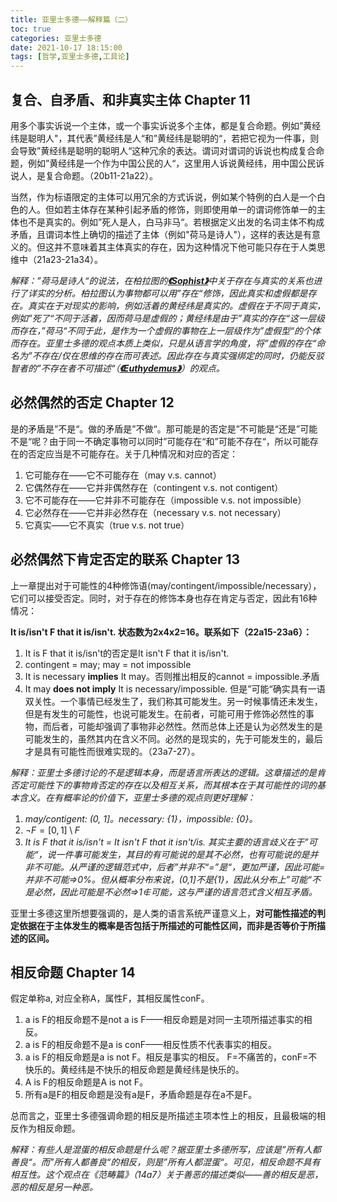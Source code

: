 ```yaml
---
title: 亚里士多德——解释篇（二）
toc: true
categories: 亚里士多德
date: 2021-10-17 18:15:00
tags: [哲学,亚里士多德,工具论]
---
```


## 复合、自矛盾、和非真实主体 Chapter 11

用多个事实诉说一个主体，或一个事实诉说多个主体，都是复合命题。例如”黄经纬是聪明人"，其代表”黄经纬是人“和”黄经纬是聪明的“，若把它视为一件事，则会导致”黄经纬是聪明的聪明人“这种冗余的表达。谓词对谓词的诉说也构成复合命题，例如”黄经纬是一个作为中国公民的人“，这里用人诉说黄经纬，用中国公民诉说人，是复合命题。（20b11-21a22）。

当然，作为标语限定的主体可以用冗余的方式诉说，例如某个特例的白人是一个白色的人。但如若主体存在某种引起矛盾的修饰，则即使用单一的谓词修饰单一的主体也不是真实的。例如”死人是人，白马非马“。若根据定义出发的名词主体不构成矛盾，且谓词本性上确切的描述了主体（例如"荷马是诗人"），这样的表达是有意义的。但这并不意味着其主体真实的存在，因为这种情况下他可能只存在于人类思维中（21a23-21a34）。

*解释：”荷马是诗人“的说法，在柏拉图的[**《Sophist》**](/2021/09/04/柏拉图对话录——智者篇/)中关于存在与真实的关系也进行了详实的分析。柏拉图认为事物都可以用”存在“修饰，因此真实和虚假都是存在。真实在于对现实的影响，例如活着的黄经纬是真实的。虚假在于不同于真实，例如”死了“不同于活着，因而荷马是虚假的；黄经纬是由于”真实的存在“这一层级而存在，”荷马“不同于此，是作为一个虚假的事物在上一层级作为”虚假型“的个体而存在。亚里士多德的观点本质上类似，只是从语言学的角度，将”虚假的存在“命名为”不存在/仅在思维的存在而可表述。因此存在与真实强绑定的同时，仍能反驳智者的”不存在者不可描述“（[**《Euthydemus》**](/2021/06/27/柏拉图对话录——欧绪德谟篇/)）的观点。*

## 必然偶然的否定 Chapter 12

是的矛盾是”不是“。做的矛盾是”不做“。那可能是的否定是”不可能是“还是”可能不是“呢？由于同一不确定事物可以同时”可能存在“和”可能不存在“，所以可能存在的否定应当是不可能存在。关于几种情况和对应的否定：

1. 它可能存在——它不可能存在（may v.s. cannot）
2. 它偶然存在——它并非偶然存在（contingent v.s. not contigent）
3. 它不可能存在——它并非不可能存在（impossible v.s. not impossible）
4. 它必然存在——它并非必然存在（necessary v.s. not necessary）
5. 它真实——它不真实（true v.s. not true）

## 必然偶然下肯定否定的联系 Chapter 13

上一章提出对于可能性的4种修饰语(may/contingent/impossible/necessary），它们可以接受否定。同时，对于存在的修饰本身也存在肯定与否定，因此有16种情况：

**It is/isn't F that it is/isn't. 状态数为2x4x2=16。联系如下（22a15-23a6）：**

1. It is F that it is/isn't的否定是It isn't F that it is/isn't.
2. contingent = may; may = not impossible
3. It is necessary **implies** It may。否则推出相反的cannot = impossible.矛盾
4. It may **does not imply** It is necessary/impossible.
但是”可能“确实具有一语双关性。一个事情已经发生了，我们称其可能发生。另一时候事情还未发生，但是有发生的可能性，也说可能发生。在前者，可能可用于修饰必然性的事物，而后者，可能却强调了事物非必然性。然而总体上还是认为必然发生的是可能发生的，虽然其内在含义不同。必然的是现实的，先于可能发生的，最后才是具有可能性而很难实现的。（23a7-27）。

*解释：亚里士多德讨论的不是逻辑本身，而是语言所表达的逻辑。这章描述的是肯否定可能性下的事物肯否定的存在以及相互关系，而其根本在于其可能性的词的基本含义。在有概率论的价值下，亚里士多德的观点则更好理解：*

1. *may/contigent: (0, 1]。necessary: {1}，impossible: {0}。*
2. $\neg F=[0,1]\setminus F$
3. *It is F that it is/isn't = It isn't F that it isn't/is.*
*其实主要的语言歧义在于”可能“，说一件事可能发生，其目的有可能说的是其不必然，也有可能说的是并非不可能。从严谨的逻辑范式中，后者”并非不“=”是“，更加严谨，因此可能=并非不可能=>0%。但从概率分布来说，(0,1]不是{1}，因此从分布上”可能“不是必然，因此可能是不必然=>$1 \notin$可能，这与严谨的语言范式含义相互矛盾。*

亚里士多德这里所想要强调的，是人类的语言系统严谨意义上，**对可能性描述的判定依据在于主体发生的概率是否包括于所描述的可能性区间，而非是否等价于所描述的区间。**

## 相反命题 Chapter 14

假定单称a, 对应全称A，属性F，其相反属性conF。

1. a is F的相反命题不是not a is F——相反命题是对同一主项所描述事实的相反。
2. a is F的相反命题不是a is conF——相反性质不代表事实的相反。
3. a is F的相反命题是a is not F。相反是事实的相反。
F=不痛苦的，conF=不快乐的。黄经纬是不快乐的相反命题是黄经纬是快乐的。
4. A is F的相反命题是A is not F。
5. 所有a是F的相反命题是没有a是F，矛盾命题是存在a不是F。

总而言之，亚里士多德强调命题的相反是所描述主项本性上的相反，且最极端的相反作为相反命题。

*解释：有些人是混蛋的相反命题是什么呢？据亚里士多德所写，应该是”所有人都善良“。而”所有人都善良“的相反，则是”所有人都混蛋“。可见，相反命题不具有相互性。这个观点在《范畴篇》（14a7）关于善恶的描述类似——善的相反是恶，恶的相反是另一种恶。*